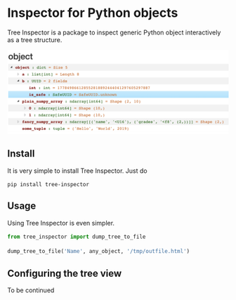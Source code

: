 # Inspector for Python objects

Tree Inspector is a package to inspect generic Python object interactively as a tree structure.

![Sample](samples/Sample.png)

## Install
It is very simple to install Tree Inspector. Just do

```
pip install tree-inspector
```

## Usage
Using Tree Inspector is even simpler.

```python
from tree_inspector import dump_tree_to_file

dump_tree_to_file('Name', any_object, '/tmp/outfile.html')
```

## Configuring the tree view
To be continued